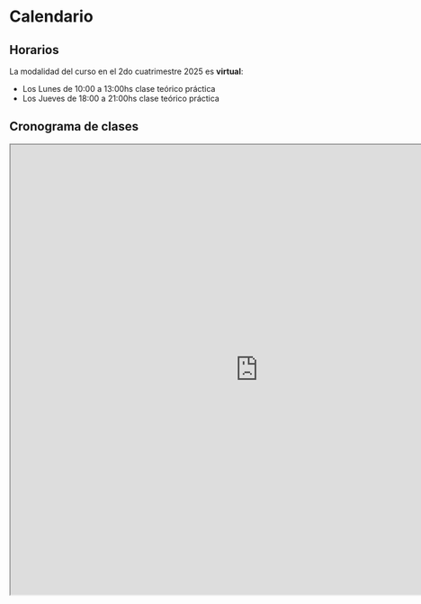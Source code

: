 Calendario
==========

## Horarios

La modalidad del curso en el 2do cuatrimestre 2025 es **virtual**:

* Los Lunes de 10:00 a 13:00hs clase teórico práctica
* Los Jueves de 18:00 a 21:00hs clase teórico práctica

## Cronograma de clases

<iframe src="https://docs.google.com/spreadsheets/d/e/2PACX-1vQJ2tkCH7c-Elr2FMmXvNWlAaD0SSlQcwmxKe6wafG8QfjOEKKWHb-xpCNSvd8oWaNOa0QSgxzj72bP/pubhtml?gid=1284462879&single=true" style="width: 880px; height: 800px"></iframe>
